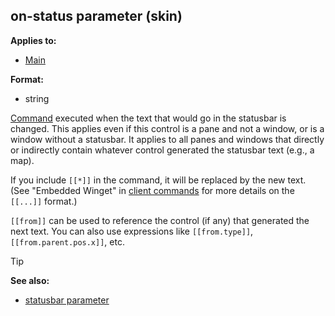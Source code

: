 ## on-status parameter (skin)

<!-- -->
**Applies to:**
+   [Main](/ref/skin/control/main.md) 
<!-- -->
**Format:**
+   string


[Command](/ref/skin/commands.md)  executed when the text that
would go in the statusbar is changed. This applies even if this control
is a pane and not a window, or is a window without a statusbar. It
applies to all panes and windows that directly or indirectly contain
whatever control generated the statusbar text (e.g., a map). 

If
you include `[[*]]` in the command, it will be replaced by the new text.
(See "Embedded Winget" in [client commands](/ref/skin/commands.md) for
more details on the `[[...]]` format.) 

`[[from]]` can be used
to reference the control (if any) that generated the next text. You can
also use expressions like `[[from.type]]`, `[[from.parent.pos.x]]`, etc.

> [!TIP] 
> **See also:**
> +   [statusbar parameter](/ref/skin/param/statusbar.md) 